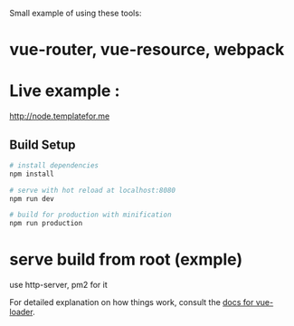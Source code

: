 Small example of using these tools:
# vue-router, vue-resource, webpack

# Live example : 
http://node.templatefor.me

## Build Setup
``` bash
# install dependencies
npm install

# serve with hot reload at localhost:8080
npm run dev

# build for production with minification
npm run production
```
# serve build from root (exmple)
use http-server, pm2 for it

For detailed explanation on how things work, consult the [docs for vue-loader](http://vuejs.github.io/vue-loader).
